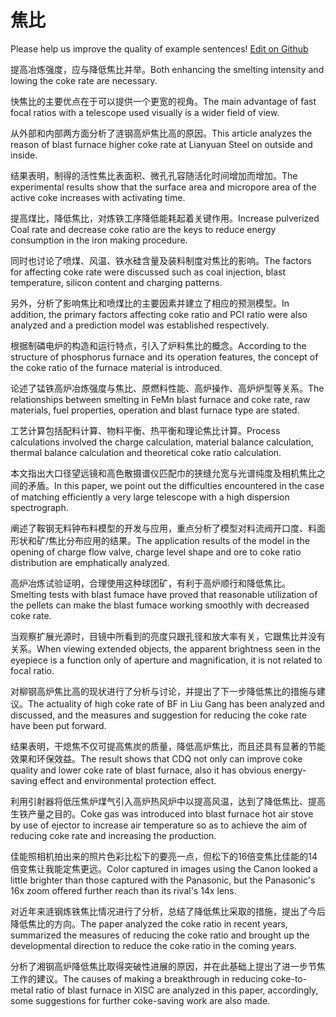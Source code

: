 # 焦比

Please help us improve the quality of example sentences! [Edit on Github](https://github.com/jiyushe/jiyu-example-sentence-source/blob/main/chinese/jiaobi.md)

<p><span class="chinese">提高冶炼强度，应与降低焦比并举。</span><span class="english">Both enhancing the smelting intensity and lowing the coke rate are necessary.</span></p>

<p><span class="chinese">快焦比的主要优点在于可以提供一个更宽的视角。</span><span class="english">The main advantage of fast focal ratios with a telescope used visually is a wider field of view.</span></p>

<p><span class="chinese">从外部和内部两方面分析了涟钢高炉焦比高的原因。</span><span class="english">This article analyzes the reason of blast furnace higher coke rate at Lianyuan Steel on outside and inside.</span></p>

<p><span class="chinese">结果表明，制得的活性焦比表面积、微孔孔容随活化时间增加而增加。</span><span class="english">The experimental results show that the surface area and micropore area of the active coke increases with activating time.</span></p>

<p><span class="chinese">提高煤比，降低焦比，对炼铁工序降低能耗起着关键作用。</span><span class="english">Increase pulverized Coal rate and decrease coke ratio are the keys to reduce energy consumption in the iron making procedure.</span></p>

<p><span class="chinese">同时也讨论了喷煤、风温、铁水硅含量及装料制度对焦比的影响。</span><span class="english">The factors for affecting coke rate were discussed such as coal injection, blast temperature, silicon content and charging patterns.</span></p>

<p><span class="chinese">另外，分析了影响焦比和喷煤比的主要因素并建立了相应的预测模型。</span><span class="english">In addition, the primary factors affecting coke ratio and PCI ratio were also analyzed and a prediction model was established respectively.</span></p>

<p><span class="chinese">根据制磷电炉的构造和运行特点，引入了炉料焦比的概念。</span><span class="english">According to the structure of phosphorus furnace and its operation features, the concept of the coke ratio of the furnace material is introduced.</span></p>

<p><span class="chinese">论述了锰铁高炉冶炼强度与焦比、原燃料性能、高炉操作、高炉炉型等关系。</span><span class="english">The relationships between smelting in FeMn blast furnace and coke rate, raw materials, fuel properties, operation and blast furnace type are stated.</span></p>

<p><span class="chinese">工艺计算包括配料计算、物料平衡、热平衡和理论焦比计算。</span><span class="english">Process calculations involved the charge calculation, material balance calculation, thermal balance calculation and theoretical coke ratio calculation.</span></p>

<p><span class="chinese">本文指出大口径望远镜和高色散摄谱仪匹配巾的狭缝允宽与光谱纯度及相机焦比之间的矛盾。</span><span class="english">In this paper, we point out the difficulties encountered in the case of matching efficiently a very large telescope with a high dispersion spectrograph.</span></p>

<p><span class="chinese">阐述了鞍钢无料钟布料模型的开发与应用，重点分析了模型对料流阀开口度、料面形状和矿/焦比分布应用的结果。</span><span class="english">The application results of the model in the opening of charge flow valve, charge level shape and ore to coke ratio distribution are emphatically analyzed.</span></p>

<p><span class="chinese">高炉冶炼试验证明，合理使用这种球团矿，有利于高炉顺行和降低焦比。</span><span class="english">Smelting tests with blast fumace have proved that reasonable utilization of the pellets can make the blast fumace working smoothly with decreased coke rate.</span></p>

<p><span class="chinese">当观察扩展光源时，目镜中所看到的亮度只跟孔径和放大率有关，它跟焦比并没有关系。</span><span class="english">When viewing extended objects, the apparent brightness seen in the eyepiece is a function only of aperture and magnification, it is not related to focal ratio.</span></p>

<p><span class="chinese">对柳钢高炉焦比高的现状进行了分析与讨论，并提出了下一步降低焦比的措施与建议。</span><span class="english">The actuality of high coke rate of BF in Liu Gang has been analyzed and discussed, and the measures and suggestion for reducing the coke rate have been put forward.</span></p>

<p><span class="chinese">结果表明，干熄焦不仅可提高焦炭的质量，降低高炉焦比，而且还具有显著的节能效果和环保效益。</span><span class="english">The result shows that CDQ not only can improve coke quality and lower coke rate of blast furnace, also it has obvious energy-saving effect and environmental protection effect.</span></p>

<p><span class="chinese">利用引射器将低压焦炉煤气引入高炉热风炉中以提高风温，达到了降低焦比、提高生铁产量之目的。</span><span class="english">Coke gas was introduced into blast furnace hot air stove by use of ejector to increase air temperature so as to achieve the aim of reducing coke rate and increasing the production.</span></p>

<p><span class="chinese">佳能照相机拍出来的照片色彩比松下的要亮一点，但松下的16倍变焦比佳能的14倍变焦让我能定焦更远。</span><span class="english">Color captured in images using the Canon looked a little brighter than those captured with the Panasonic, but the Panasonic's 16x zoom offered further reach than its rival's 14x lens.</span></p>

<p><span class="chinese">对近年来涟钢炼铁焦比情况进行了分析，总结了降低焦比采取的措施，提出了今后降低焦比的方向。</span><span class="english">The paper analyzed the coke ratio in recent years, summarized the measures of reducing the coke ratio and brought up the developmental direction to reduce the coke ratio in the coming years.</span></p>

<p><span class="chinese">分析了湘钢高炉降低焦比取得突破性进展的原因，并在此基础上提出了进一步节焦工作的建议。</span><span class="english">The causes of making a breakthrough in reducing coke-to-metal ratio of blast furnace in XISC are analyzed in this paper, accordingly, some suggestions for further coke-saving work are also made.</span></p>

